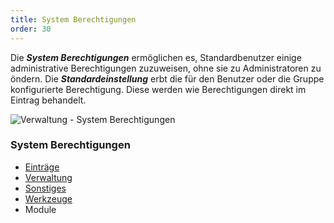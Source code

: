 ```yaml
---
title: System Berechtigungen
order: 30
---
```

Die ***System Berechtigungen*** ermöglichen es, Standardbenutzer einige administrative Berechtigungen zuzuweisen, ohne sie zu Administratoren zu öndern. Die ***Standardeinstellung*** erbt die für den Benutzer oder die Gruppe konfigurierte Berechtigung. Diese werden wie Berechtigungen direkt im Eintrag behandelt.

![Verwaltung - System Berechtigungen](https://webdevolutions.azureedge.net/docs/de/server/clip8052.png) 

### System Berechtigungen  

* [Einträge](/server/web-interface/administration/configuration/system-permissions/entries/) 
* [Verwaltung](/server/web-interface/administration/configuration/system-permissions/management/) 
* [Sonstiges](/server/web-interface/administration/configuration/system-permissions/miscellaneous/) 
* [Werkzeuge](/server/web-interface/administration/configuration/system-permissions/tools/) 
* Module
